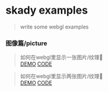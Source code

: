 # skady examples
> write some webgl examples

### 图像篇/picture
> 如何在webgl里显示一张图片/纹理🤔  
> [DEMO](https://skadieyes.github.io/webgl-examples/examples/1/index.html)
> [CODE](https://github.com/skadieyes/webgl-examples/tree/master/examples/1)


> 如何在webgl里显示两张图片/纹理🤔  
> [DEMO](https://skadieyes.github.io/webgl-examples/examples/2/index.html)
> [CODE](https://github.com/skadieyes/webgl-examples/tree/master/examples/2)